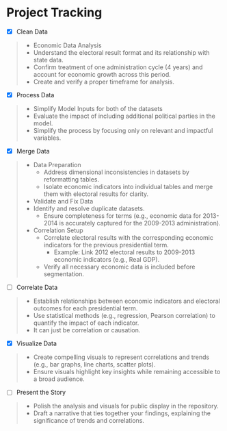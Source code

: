 # Project Tracking

- [x] Clean Data
> - Economic Data Analysis
> - Understand the electoral result format and its relationship with state data.
> - Confirm treatment of one administration cycle (4 years) and account for economic growth across this period.
> - Create and verify a proper timeframe for analysis.
- [x] Process Data
> - Simplify Model Inputs for both of the datasets
> - Evaluate the impact of including additional political parties in the model.
> - Simplify the process by focusing only on relevant and impactful variables.
- [X] Merge Data
> - Data Preparation
>    - Address dimensional inconsistencies in datasets by reformatting tables.
>    - Isolate economic indicators into individual tables and merge them with electoral results for clarity.
> - Validate and Fix Data
> - Identify and resolve duplicate datasets.
>    - Ensure completeness for terms (e.g., economic data for 2013-2014 is accurately captured for the 2009-2013 administration).
> - Correlation Setup
>     - Correlate electoral results with the corresponding economic indicators for the previous presidential term.
>        - Example: Link 2012 electoral results to 2009-2013 economic indicators (e.g., Real GDP).
>     - Verify all necessary economic data is included before segmentation.
- [ ] Correlate Data
> - Establish relationships between economic indicators and electoral outcomes for each presidential term.
> - Use statistical methods (e.g., regression, Pearson correlation) to quantify the impact of each indicator.
> - It can just be correlation or causation.
- [X] Visualize Data
> - Create compelling visuals to represent correlations and trends (e.g., bar graphs, line charts, scatter plots).
> - Ensure visuals highlight key insights while remaining accessible to a broad audience.
- [ ] Present the Story
> - Polish the analysis and visuals for public display in the repository.
> - Draft a narrative that ties together your findings, explaining the significance of trends and correlations.